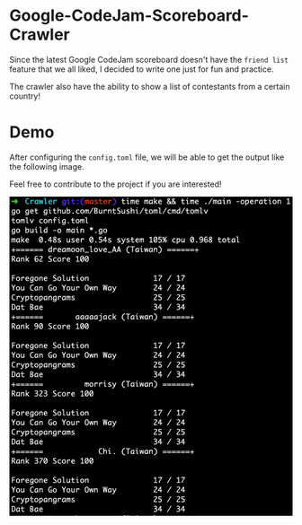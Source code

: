 # Google-CodeJam-Scoreboard-Crawler

Since the latest Google CodeJam scoreboard doesn't have the `friend list` feature that we all liked, I decided to write one just for fun and practice.

The crawler also have the ability to show a list of contestants from a certain country!

# Demo

After configuring the `config.toml` file, we will be able to get the output like the following image.

Feel free to contribute to the project if you are interested!

![fetch friend standing](sample.png)